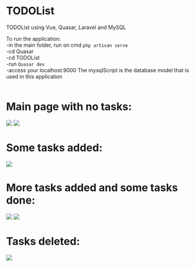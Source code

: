 # TODOList
TODOList using Vue, Quasar, Laravel and MySQL

To run the application: <br>
-in the main folder, run on cmd `php artisan serve`<br>
-cd Quasar <br>
-cd TODOList <br>
-run `Quasar dev`<br>
-access your localhost:9000
The mysqlScript is the database model that is used in this application
<br><br>
<h1>Main page with no tasks:</h1>
<img src="https://user-images.githubusercontent.com/109366419/200573927-bd37f053-4023-4960-942e-9472d9bf1f9d.png"/>
<img src="https://user-images.githubusercontent.com/109366419/200574126-a293c580-a868-4870-89b8-ee02afcc30a4.png"/> <br>
<h1>Some tasks added:</h1>
<img src="https://user-images.githubusercontent.com/109366419/200574141-3180f4a8-93bc-4a58-b3f7-51ff58ecd7a1.png"/> <br>
<h1>More tasks added and some tasks done:</h1>
<img src="https://user-images.githubusercontent.com/109366419/200574150-50ec8fbb-06bc-4784-9c49-c3106d8892a2.png"/>
<img src="https://user-images.githubusercontent.com/109366419/200574154-88101335-ebc9-492b-b2ff-176b528674b9.png"/> <br>
<h1>Tasks deleted:</h1>
<img src="https://user-images.githubusercontent.com/109366419/200574163-a285c499-42ad-4006-9427-b91b52b43b95.png"/> <br>
